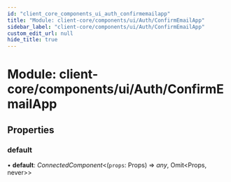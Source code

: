 ```yaml
---
id: "client_core_components_ui_auth_confirmemailapp"
title: "Module: client-core/components/ui/Auth/ConfirmEmailApp"
sidebar_label: "client-core/components/ui/Auth/ConfirmEmailApp"
custom_edit_url: null
hide_title: true
---
```


# Module: client-core/components/ui/Auth/ConfirmEmailApp

## Properties

### default

• **default**: *ConnectedComponent*<(`props`: Props) => *any*, Omit<Props, never\>\>
